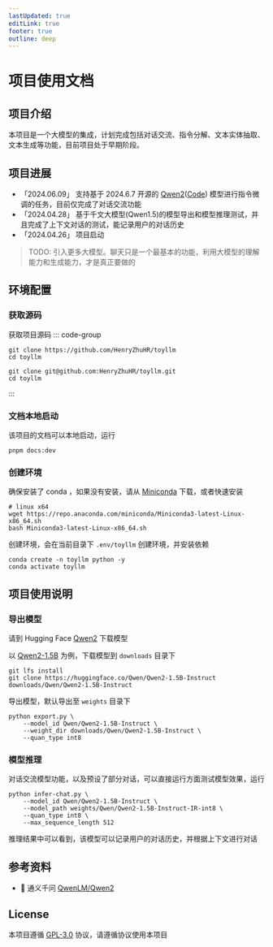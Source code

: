 ```yaml
---
lastUpdated: true
editLink: true
footer: true
outline: deep
---
```



# 项目使用文档

## 项目介绍
本项目是一个大模型的集成，计划完成包括对话交流、指令分解、文本实体抽取、文本生成等功能，目前项目处于早期阶段。

## 项目进展

- 「2024.06.09」 支持基于 2024.6.7 开源的 [Qwen2](https://qwenlm.github.io/blog/qwen2/)([Code](https://github.com/QwenLM/Qwen2)) 模型进行指令微调的任务，目前仅完成了对话交流功能
- 「2024.04.28」 基于千文大模型(Qwen1.5)的模型导出和模型推理测试，并且完成了上下文对话的测试，能记录用户的对话历史
- 「2024.04.26」 项目启动

> TODO: 引入更多大模型。聊天只是一个最基本的功能，利用大模型的理解能力和生成能力，才是真正要做的


<!-- 
## 环境要求
本项目在以下环境中测试通过：

| 系统          | CPU       | GPU      |
| ------------- | --------- | -------- |
| Ubuntu 22.04  | i9-13900K | RTX 4090 |
| Sonoma 12.0.1 | M1 Pro    | M1 Pro   | -->

## 环境配置

### 获取源码
获取项目源码
::: code-group

```shell [HTTP]
git clone https://github.com/HenryZhuHR/toyllm
cd toyllm
```

```shell [SSH]
git clone git@github.com:HenryZhuHR/toyllm.git
cd toyllm
```

:::


### 文档本地启动

该项目的文档可以本地启动，运行
```shell
pnpm docs:dev
```

### 创建环境

确保安装了 conda ，如果没有安装，请从 [Miniconda](https://docs.anaconda.com/free/miniconda/index.html) 下载，或者快速安装
  
```shell
# linux x64
wget https://repo.anaconda.com/miniconda/Miniconda3-latest-Linux-x86_64.sh
bash Miniconda3-latest-Linux-x86_64.sh
```

创建环境，会在当前目录下 `.env/toyllm` 创建环境，并安装依赖
```shell
conda create -n toyllm python -y
conda activate toyllm
```

## 项目使用说明


### 导出模型

请到 Hugging Face [Qwen2](https://huggingface.co/collections/Qwen/qwen2-6659360b33528ced941e557f) 下载模型

以 [Qwen2-1.5B](https://huggingface.co/Qwen/Qwen2-1.5B-Instruct) 为例，下载模型到 `downloads` 目录下
```shell
git lfs install
git clone https://huggingface.co/Qwen/Qwen2-1.5B-Instruct downloads/Qwen/Qwen2-1.5B-Instruct
```

导出模型，默认导出至 `weights` 目录下
```shell
python export.py \
    --model_id Qwen/Qwen2-1.5B-Instruct \
    --weight_dir downloads/Qwen/Qwen2-1.5B-Instruct \
    --quan_type int8
```

### 模型推理

对话交流模型功能，以及预设了部分对话，可以直接运行方面测试模型效果，运行
```shell
python infer-chat.py \
    --model_id Qwen/Qwen2-1.5B-Instruct \
    --model_path weights/Qwen/Qwen2-1.5B-Instruct-IR-int8 \
    --quan_type int8 \
    --max_sequence_length 512
```

推理结果中可以看到，该模型可以记录用户的对话历史，并根据上下文进行对话


## 参考资料

- 🚀 通义千问 [QwenLM/Qwen2](https://github.com/QwenLM/Qwen2)


## License

本项目遵循 [GPL-3.0](https://opensource.org/licenses/GPL-3.0) 协议，请遵循协议使用本项目